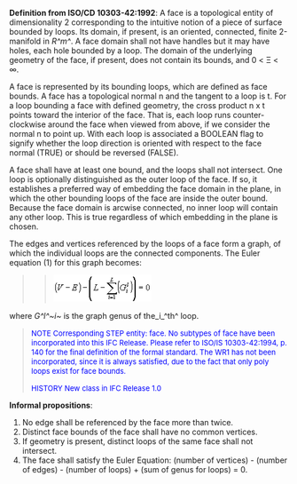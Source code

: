 ﻿**Definition from ISO/CD 10303-42:1992**: A face is a topological entity of dimensionality 2 corresponding to the intuitive notion of a piece of surface bounded by loops. Its domain, if present, is an oriented, connected, finite 2-manifold in _R^m^_. A face domain shall not have handles but it may have holes, each hole bounded by a loop. The domain of the underlying geometry of the face, if present, does not contain its bounds, and 0 &lt; &Xi; &lt; &infin;.

A face is represented by its bounding loops, which are defined as face bounds. A face has a topological normal n and the tangent to a loop is t. For a loop bounding a face with defined geometry, the cross product n x t points toward the interior of the face. That is, each loop runs counter-clockwise around the face when viewed from above, if we consider the normal n to point up. With each loop is associated a BOOLEAN flag to signify whether the loop direction is oriented with respect to the face normal (TRUE) or should be reversed (FALSE).

A face shall have at least one bound, and the loops shall not intersect. One loop is optionally distinguished as the outer loop of the face. If so, it establishes a preferred way of embedding the face domain in the plane, in which the other bounding loops of the face are inside the outer bound. Because the face domain is arcwise connected, no inner loop will contain any other loop. This is true regardless of which embedding in the plane is chosen.

The edges and vertices referenced by the loops of a face form a graph, of which the individual loops are the connected components. The Euler equation (1) for this graph becomes:

> 
>> ![Image](../../../../../../figures/ifcface-math1.gif)
>>


> 
where _G^l^~i~_ is the graph genus of the_i_^th^ loop.

> <font color="#0000FF" size="-1"><font color="#0000FF" size="-1">NOTE
		  Corresponding STEP entity: face. No subtypes of face have been incorporated
		  into this IFC Release. Please refer to ISO/IS 10303-42:1994, p. 140 for the
		  final definition of the formal standard. The WR1 has not been incorporated,
		  since it is always satisfied, due to the fact that only poly loops exist for
		  face bounds. </font></font>
> 
> <font color="#0000FF" size="-1">HISTORY New class in IFC Release 1.0
		  </font>
>

**Informal propositions**:

1. No edge shall be referenced by the face more than twice. 
2. Distinct face bounds of the face shall have no common vertices. 
3. If geometry is present, distinct loops of the same face shall not intersect. 
4. The face shall satisfy the Euler Equation: (number of vertices) - (number of edges) - (number of loops) + (sum of genus for loops) = 0.
